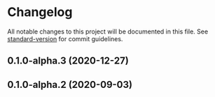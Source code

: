 # Changelog

All notable changes to this project will be documented in this file. See [standard-version](https://github.com/conventional-changelog/standard-version) for commit guidelines.

## 0.1.0-alpha.3 (2020-12-27)

## 0.1.0-alpha.2 (2020-09-03)
